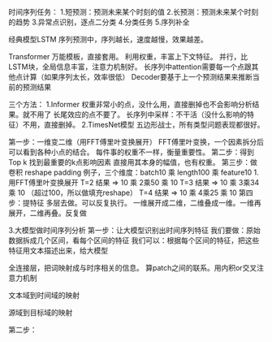 时间序列任务：
1.短预测：预测未来某个时刻的值
2.长预测：预测未来某个时刻的趋势
3.异常点识别，逐点二分类
4.分类任务
5.序列补全

经典模型LSTM
序列预测中，序列越长，速度越慢，效果越差。

Transformer
万能模板，直接套用。
利用权重，丰富上下文特征。
并行，比LSTM块，全局信息丰富，注意力机制好。
长序列中attention需要每一个点跟其他点计算（如果序列太长，效率很低）
Decoder要基于上一个预测结果来推断当前的预测结果

三个方法：
1.Informer
权重非常小的点，没什么用，直接删掉也不会影响分析结果。就不用了
长尾效应的点不要了。
长序列中采样：不干活（没什么影响的特征）不用，直接删掉。
2.TimesNet模型
五边形战士，所有类型问题表现都很好。

第一步：一维变二维（用FFT傅里叶变换展开）
FFT傅里叶变换，一个因素拆分后可以看到各种小点的结合。
每件事的权重不一样，衡量重要性。
第二步：得到Top k
找到最重要的k点影响因素
直接用其本身的幅值，也有权重。
第三步：做卷积
reshape
padding
例子，三个维度：batch10 乘 length100 乘 feature10
1.用FFT傅里叶变换展开 
T=2 结果 => 10 乘 2乘50 乘 10
T=3 结果 => 10 乘 3乘34 乘 10 （超过100，所以做填充reshape）
T=4 结果 => 10 乘 4乘25 乘 10
第四步：提特征
多层去做。可以反复执行。
一维展开成二维，二维叠成一维。一维再展开，二维再叠。反复做

3.大模型做时间序列分析
第一步：让大模型识别出时间序列特征
我们要做：原始数据拆成几个区间，看每个区间的特征
我们可以：根据每个区间的特征，把这些特征用文本描述出来，给大模型

全连接层，把词映射成与时序相关的信息。
算patch之间的联系。用内积or交叉注意力机制

文本域到时间域的映射

源域到目标域的映射

第二步：